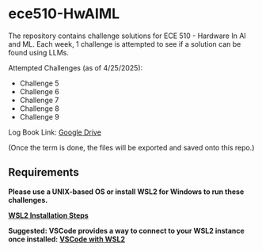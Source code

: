 # ece510-HwAIML

The repository contains challenge solutions for ECE 510 - Hardware In AI and ML. Each week, 1 challenge is attempted to see if a solution can be found using LLMs.

Attempted Challenges (as of 4/25/2025):
- Challenge 5
- Challenge 6
- Challenge 7
- Challenge 8
- Challenge 9

Log Book Link: [Google Drive](https://drive.google.com/drive/folders/14qTbDQHp6gnZEJzkRY6MXAn2CLWChqG-?usp=sharing)

(Once the term is done, the files will be exported and saved onto this repo.)

## Requirements
**Please use a UNIX-based OS or install WSL2 for Windows to run these challenges.**

**[WSL2 Installation Steps](https://learn.microsoft.com/en-us/windows/wsl/install)**

**Suggested: VSCode provides a way to connect to your WSL2 instance once installed: [VSCode with WSL2](https://code.visualstudio.com/docs/remote/wsl)**
